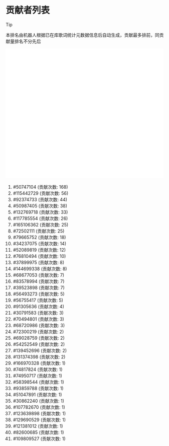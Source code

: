 # 贡献者列表

> [!TIP]
> 本排名由机器人根据已在库歌词统计元数据信息后自动生成，贡献最多排前，同贡献量排名不分先后

![贡献者头像画廊](./CONTRIBUTORS.svg)

1. #50747104 (贡献次数: 168)
2. #115442729 (贡献次数: 56)
3. #92374733 (贡献次数: 44)
4. #50987405 (贡献次数: 38)
5. #132769718 (贡献次数: 33)
6. #117785554 (贡献次数: 26)
7. #165106362 (贡献次数: 25)
8. #72502111 (贡献次数: 25)
9. #79665752 (贡献次数: 18)
10. #34237075 (贡献次数: 14)
11. #52089819 (贡献次数: 12)
12. #76810494 (贡献次数: 10)
13. #37899975 (贡献次数: 8)
14. #144699338 (贡献次数: 8)
15. #68677053 (贡献次数: 7)
16. #83578994 (贡献次数: 7)
17. #39523898 (贡献次数: 7)
18. #56493273 (贡献次数: 5)
19. #56755417 (贡献次数: 5)
20. #91305636 (贡献次数: 4)
21. #30791583 (贡献次数: 3)
22. #70494801 (贡献次数: 3)
23. #68720986 (贡献次数: 3)
24. #72300219 (贡献次数: 2)
25. #69028759 (贡献次数: 2)
26. #54252549 (贡献次数: 2)
27. #139452696 (贡献次数: 2)
28. #131374398 (贡献次数: 2)
29. #166970328 (贡献次数: 1)
30. #74817824 (贡献次数: 1)
31. #74950717 (贡献次数: 1)
32. #58398544 (贡献次数: 1)
33. #93859788 (贡献次数: 1)
34. #51047891 (贡献次数: 1)
35. #30862240 (贡献次数: 1)
36. #107782670 (贡献次数: 1)
37. #123639898 (贡献次数: 1)
38. #129690529 (贡献次数: 1)
39. #121381012 (贡献次数: 1)
40. #82600685 (贡献次数: 1)
41. #109809527 (贡献次数: 1)

